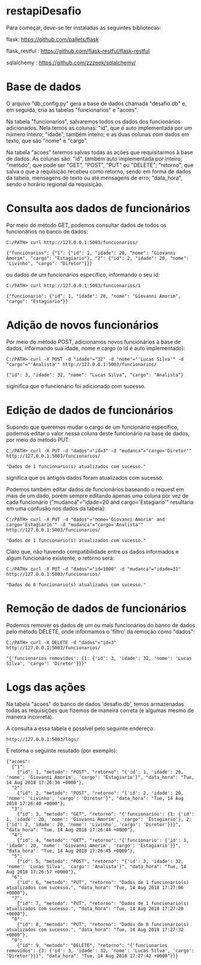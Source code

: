 # restapiDesafio

Para começar, deve-se ter instaladas as seguintes bibliotecas:

flask: https://github.com/pallets/flask

flask_restful : https://github.com/flask-restful/flask-restful

sqlalchemy : https://github.com/zzzeek/sqlalchemy/


# Base de dados

O arquivo "db_config.py" gera a base de dados chamada "desafio.db" e, em seguida, cria as tabelas "funcionarios" e "acoes".

Na tabela "funcionarios", salvaremos todos os dados dos funcionários adicionados.
Nela temos as colunas: 
  "id", que é auto implementada por um número inteiro;
  "idade", também inteiro;
  e as duas colunas com dados em texto, que são "nome" e "cargo".

Na tabela "acoes" teremos salvas todas as ações que requisitarmos à base de dados.
As colunas são: 
  "id", também auto implementada por inteiro; 
  "metodo", que pode ser "GET", "POST", "PUT" ou "DELETE";
  "retorno", que salva o que a requisição recebeu como retorno, sendo em forma de dados da tabela, mensagens de texto ou até mensagens de erro;
  "data_hora", sendo o horário regional da requisição.


# Consulta aos dados de funcionários

Por meio do método GET, podemos consultar dados de todos os funcionários no banco de dados:
    
    C:/PATH> curl http://127.0.0.1:5003/funcionarios/
    
    {"funcionarios": {"1": {"id": 1, "idade": 20, "nome": "Giovanni Amorim", "cargo": "Estagiario"}, "2": {"id": 2, "idade": 20, "nome": "Livinho", "cargo": "Diretor"}}}

ou dados de um funcionários específico, informando o seu id:

    C:/PATH> curl http://127.0.0.1:5003/funcionarios/1
    
    {"funcionario": {"id": 1, "idade": 20, "nome": "Giovanni Amorim", "cargo": "Estagiario"}}


# Adição de novos funcionários

Por meio do método POST, adicionamos novos funcionários à base de dados, informando sua idade, nome e cargo (o id é auto implementado):

    C:/PATH> curl -X POST -d "idade"="32" -d "nome"="'Lucas Silva'" -d "cargo"="'Analista'" http://127.0.0.1:5003/funcionarios/
    
    {"id": 3, "idade": 32, "nome": "Lucas Silva", "cargo": "Analista"}

siginifica que o funcionário foi adicionado com sucesso.
    
    
# Edição de dados de funcionários

Supondo que queremos mudar o cargo de um funcionário específico, podemos editar o valor nessa coluna deste funcionário na base de dados, por meio do método PUT:

    C:/PATH> curl -X PUT -d "dados"="id=3" -d "mudanca"="cargo='Diretor'" http://127.0.0.1:5003/funcionarios/
    
    "Dados de 1 funcionario(s) atualizados com sucesso."
    
significa que os antigos dados foram atualizados com sucesso.

Podemos também editar dados de funcionários baseando o request em mais de um dado, porém sempre editando apenas uma coluna por vez de cada funcionário ("mudanca"="idade=20 and cargo='Estagiario'" resultaria em uma confusão nos dados da tabela):

    C:/PATH> curl -X PUT -d "dados"="nome='Giovanni Amorim' and cargo='Estagiario'" -d "mudanca"="cargo='Analista'" http://127.0.0.1:5003/funcionarios/
    
    "Dados de 1 funcionario(s) atualizados com sucesso."
   
Claro que, não havendo compatibilidade entre os dados informados e algum funcionário existente, o retorno será:

    C:/PATH> curl -X PUT -d "dados"="id=1000" -d "mudanca"="idade=31" http://127.0.0.1:5003/funcionarios/
    
    "Dados de 0 funcionario(s) atualizados com sucesso."


# Remoção de dados de funcionários

Podemos remover os dados de um ou mais funcionários do banco de dados pelo método DELETE, onde informamos o 'filtro' da remoção como "dados":

    C:/PATH> curl -X DELETE -d "dados"="id=3" http://127.0.0.1:5003/funcionarios/

    "{'funcionarios removidos': {1: {'id': 3, 'idade': 32, 'nome': 'Lucas Silva', 'cargo': 'Diretor'}}}"


# Logs das ações

Na tabela "acoes" do banco de dados 'desafio.db', temos armazenadas todas as requisições que fizemos de maneira correta (e algumas mesmo de maneira incorreta).

A consulta a essa tabela é possível pelo seguinte endereço: 
    
    http://127.0.0.1:5003/logs/
    
E retorna o seguinte resutado (por exemplo):    

    {"acoes": 
      {"1": 
        {"id": 1, "metodo": "POST", "retorno": "{'id': 1, 'idade': 20, 'nome': 'Giovanni Amorim', 'cargo': 'Estagiario'}", "data_hora": "Tue, 14 Aug 2018 17:26:36 +0000"}, 
      "2":
        {"id": 2, "metodo": "POST", "retorno": "{'id': 2, 'idade': 20, 'nome': 'Livinho', 'cargo': 'Diretor'}", "data_hora": "Tue, 14 Aug 2018 17:26:40 +0000"}, 
      "3": 
        {"id": 3, "metodo": "GET", "retorno": "{'funcionarios': {1: {'id': 1, 'idade': 20, 'nome': 'Giovanni Amorim', 'cargo': 'Estagiario'}, 2: {'id': 2, 'idade': 20, 'nome': 'Livinho', 'cargo': 'Diretor'}}}", "data_hora": "Tue, 14 Aug 2018 17:26:44 +0000"},
      "4":
        {"id": 4, "metodo": "GET", "retorno": "{'funcionario': {'id': 1, 'idade': 20, 'nome': 'Giovanni Amorim', 'cargo': 'Estagiario'}}", "data_hora": "Tue, 14 Aug 2018 17:26:45 +0000"}, 
      "5":
        {"id": 5, "metodo": "POST", "retorno": "{'id': 3, 'idade': 32, 'nome': 'Lucas Silva', 'cargo': 'Analista'}", "data_hora": "Tue, 14 Aug 2018 17:26:57 +0000"},
      "6":
        {"id": 6, "metodo": "PUT", "retorno": "Dados de 1 funcionario(s) atualizados com sucesso.", "data_hora": "Tue, 14 Aug 2018 17:27:06 +0000"}, 
      "7":
        {"id": 7, "metodo": "PUT", "retorno": "Dados de 1 funcionario(s) atualizados com sucesso.", "data_hora": "Tue, 14 Aug 2018 17:27:20 +0000"},
      "8":
        {"id": 8, "metodo": "PUT", "retorno": "Dados de 0 funcionario(s) atualizados com sucesso.", "data_hora": "Tue, 14 Aug 2018 17:27:32 +0000"}, 
      "9":
        {"id": 9, "metodo": "DELETE", "retorno": "{'funcionarios removidos': {3: {'id': 3, 'idade': 32, 'nome': 'Lucas Silva', 'cargo': 'Diretor'}}}", "data_hora": "Tue, 14 Aug 2018 17:27:42 +0000"}}}










